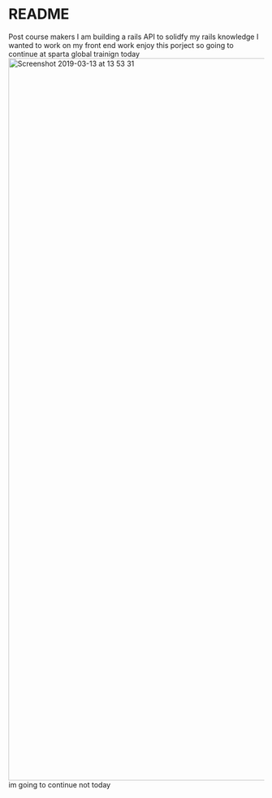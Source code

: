 # README
Post course makers I am building a rails API to solidfy my rails knowledge
I wanted to work on my front end work
enjoy this porject so going to continue
at sparta global trainign today
<img width="1422" alt="Screenshot 2019-03-13 at 13 53 31" src="https://user-images.githubusercontent.com/43011172/54284379-bd4f9b80-4597-11e9-9e72-514ed005a693.png">
im going to continue not today
